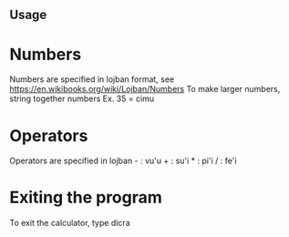 ## Usage

# Numbers

Numbers are specified in lojban format, see https://en.wikibooks.org/wiki/Lojban/Numbers
To make larger numbers, string together numbers
Ex. 35 = cimu

# Operators

Operators are specified in lojban
\- : vu'u
\+ : su'i
\* : pi'i
/ : fe'i

# Exiting the program

To exit the calculator, type dicra